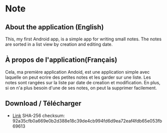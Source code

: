 # Note

## About the application (English)
This, my first Android app, is a simple app for writing small notes. The notes are sorted in a list view by creation and editing date.
## À propos de l'application(Français)
Cela, ma première application Andoid, est une application simple avec laquelle on peut ecrire des petites notes et les garder sur une liste. 
Les notes sont rangées sur la liste par date de creation et modification. En plus, si on n'a plus besoin d'une de ses notes, on peut la supprimer facilement.

## Download / Télécharger
+ [Link](https://drive.google.com/file/d/1-UeqdFw1UBU2itvDK3joDDqbuu9bUvdr/view?usp=sharing) SHA-256 checksum: 92a35cfb0a669e0b2d388e18c39de4cb994fd6d9ea72eaf4fdb65e053fb69613
